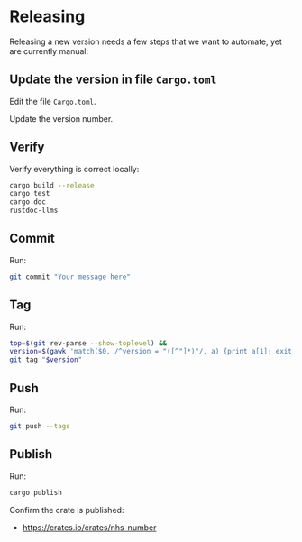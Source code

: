 # Releasing

Releasing a new version needs a few steps that we want to automate, yet are currently manual:

## Update the version in file `Cargo.toml`

Edit the file `Cargo.toml`.

Update the version number.

## Verify

Verify everything is correct locally:

```sh
cargo build --release
cargo test
cargo doc
rustdoc-llms
```

## Commit

Run:

```sh
git commit "Your message here"
```

## Tag

Run:

```sh
top=$(git rev-parse --show-toplevel) &&
version=$(gawk 'match($0, /^version = "([^"]*)"/, a) {print a[1]; exit;}' "$top/Cargo.toml") &&
git tag "$version"
```

## Push

Run:

```sh
git push --tags
```

## Publish

Run:

```sh
cargo publish
```

Confirm the crate is published:

* <https://crates.io/crates/nhs-number>
